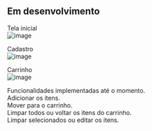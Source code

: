 ## Em desenvolvimento

Tela inicial<br>
![image](https://github.com/caioTeless/marketList/assets/61428146/4dccd620-5b11-422e-aec2-499392b22565)<br>

Cadastro<br>
![image](https://github.com/caioTeless/marketList/assets/61428146/4fbf7e72-2ee1-46c4-a850-01c53bfa9cd9)<br>

Carrinho<br>
![image](https://github.com/caioTeless/marketList/assets/61428146/dcdb7c9f-9772-4767-9a80-47ab13b8aef4)<br>

Funcionalidades implementadas até o momento.<br>
Adicionar os itens.<br>
Mover para o carrinho.<br>
Limpar todos ou voltar os itens do carrinho.<br>
Limpar selecionados ou editar os itens.<br>
